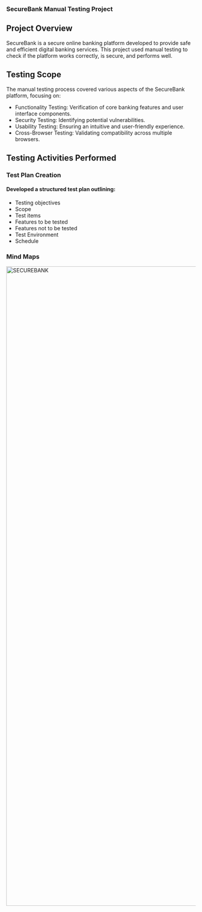 ### **SecureBank Manual Testing Project**
## Project Overview
SecureBank is a secure online banking platform developed to provide safe and efficient digital banking services. This project used manual testing to check if the platform works correctly, is secure, and performs well.
## Testing Scope
The manual testing process covered various aspects of the SecureBank platform, focusing on:
- Functionality Testing: Verification of core banking features and user interface components.
- Security Testing: Identifying potential vulnerabilities.
- Usability Testing: Ensuring an intuitive and user-friendly experience.
- Cross-Browser Testing: Validating compatibility across multiple browsers.
## Testing Activities Performed
### Test Plan Creation
#### Developed a structured test plan outlining:
- Testing objectives
- Scope
- Test items
- Features to be tested
- Features not to be tested
- Test Environment
- Schedule
### Mind Maps
<img width="2955" height="1702" alt="SECUREBANK" src="https://github.com/user-attachments/assets/0812c4e1-3083-484b-aaa4-befe36a3dd80" />

